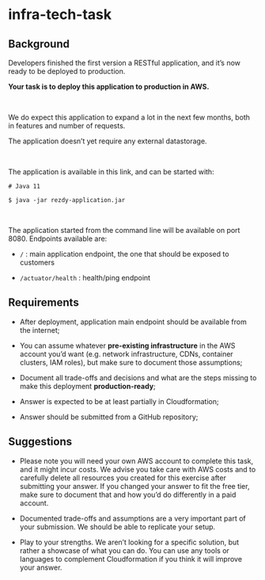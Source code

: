 # infra-tech-task

## Background

Developers finished the first version a RESTful application, and it’s now ready to be deployed to production. 


**Your task is to deploy this application to production in AWS.**


<br/>
 

We do expect this application to expand a lot in the next few months, both in features and number of requests.  

The application doesn’t yet require any external datastorage. 

<br/>

The application is available in this link, and can be started with:

```
# Java 11 

$ java -jar rezdy-application.jar
```

<br/>

The application started from the command line will be available on port 8080. Endpoints available are:

  -  `/`  : main application endpoint, the one that should be exposed to customers

  -  `/actuator/health` : health/ping endpoint

 
## Requirements

 -  After deployment, application main endpoint should be available from the internet; 

 -  You can assume whatever **pre-existing infrastructure** in the AWS account you’d want (e.g. network infrastructure, CDNs, container clusters, IAM roles), but make sure to document those assumptions; 

 -  Document all trade-offs and decisions and what are the steps missing to make this deployment **production-ready**;

 -  Answer is expected to be at least partially in Cloudformation; 

 -  Answer should be submitted from a GitHub repository; 

 
## Suggestions

  - Please note you will need your own AWS account to complete this task, and it might incur costs. We advise you take care with AWS costs and to carefully delete all resources you created for this exercise after submitting your answer. If you changed your answer to fit the free tier, make sure to document that and how you’d do differently in a paid account. 

  - Documented trade-offs and assumptions are a very important part of your submission. We should be able to replicate your setup. 

  - Play to your strengths. We aren’t looking for a specific solution, but rather a showcase of what you can do. You can use any tools or languages to complement Cloudformation if you think it will improve your answer. 

